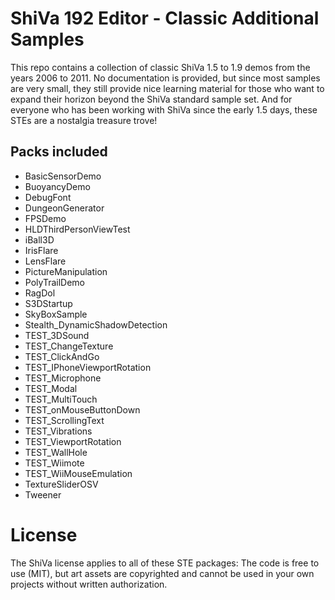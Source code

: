 # ShiVa 192 Editor - Classic Additional Samples
This repo contains a collection of classic ShiVa 1.5 to 1.9 demos from the years 2006 to 2011. No documentation is provided, but since most samples are very small, they still provide nice learning material for those who want to expand their horizon beyond the ShiVa standard sample set. And for everyone who has been working with ShiVa since the early 1.5 days, these STEs are a nostalgia treasure trove!

## Packs included
- BasicSensorDemo
- BuoyancyDemo
- DebugFont
- DungeonGenerator
- FPSDemo
- HLDThirdPersonViewTest
- iBall3D
- IrisFlare
- LensFlare
- PictureManipulation
- PolyTrailDemo
- RagDol
- S3DStartup
- SkyBoxSample
- Stealth_DynamicShadowDetection
- TEST_3DSound
- TEST_ChangeTexture
- TEST_ClickAndGo
- TEST_IPhoneViewportRotation
- TEST_Microphone
- TEST_Modal
- TEST_MultiTouch
- TEST_onMouseButtonDown
- TEST_ScrollingText
- TEST_Vibrations
- TEST_ViewportRotation
- TEST_WallHole
- TEST_Wiimote
- TEST_WiiMouseEmulation
- TextureSliderOSV
- Tweener

# License
The ShiVa license applies to all of these STE packages: The code is free to use (MIT), but art assets are copyrighted and cannot be used in your own projects without written authorization. 
